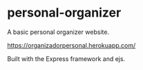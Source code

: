 # personal-organizer
A basic personal organizer website.

https://organizadorpersonal.herokuapp.com/

Built with the Express framework and ejs.
